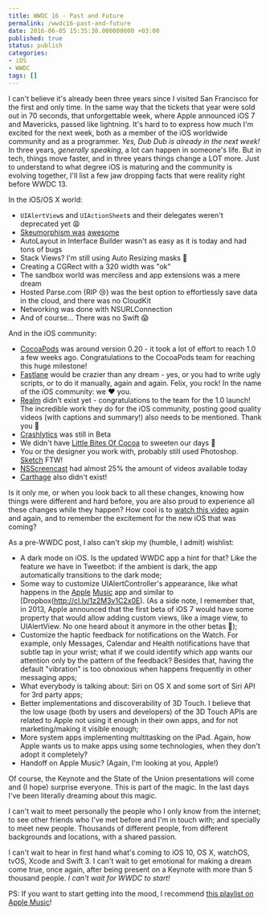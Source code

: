 ```yaml
---
title: WWDC 16 - Past and Future
permalink: /wwdc16-past-and-future
date: 2016-06-05 15:35:38.000000000 +03:00
published: true
status: publish
categories:
- iOS
- WWDC
tags: []
---
```

I can't believe it's already been three years since I visited San Francisco for the first and only time. In the same way that the tickets that year were sold out in 70 seconds, that unforgettable week, where Apple announced iOS 7 and Mavericks, passed like lightning. It's hard to to express how much I'm excited for the next week, both as a member of the iOS worldwide community and as a programmer. *Yes, Dub Dub is already in the next week!*
In three years, *generally speaking*, a lot can happen in someone's life. But in tech, things move faster, and in three years things change a LOT more. Just to understand to what degree iOS is maturing and the community is evolving together, I'll list a few jaw dropping facts that were reality right before WWDC 13.

In the iOS/OS X world:
* `UIAlertView`s and `UIActionSheet`s and their delegates weren't deprecated yet 😩
* [Skeumorphism was](http://core0.staticworld.net/images/article/2013/06/photo-jun-17-3-34-21-pm-100042569-large.png) [awesome](http://core0.staticworld.net/images/article/2013/06/photo-jun-17-6-03-18-pm-100042568-orig.png)
* AutoLayout in Interface Builder wasn't as easy as it is today and had tons of bugs
* Stack Views? I'm still using Auto Resizing masks 🙈
* Creating a CGRect with a 320 width was "ok"
* The sandbox world was merciless and app extensions was a mere dream
* Hosted Parse.com (RIP 😢) was the best option to effortlessly save data in the cloud, and there was no CloudKit
* Networking was done with NSURLConnection
* And of course... There was no Swift 😱

And in the iOS community:
* [CocoaPods](https://cocoapods.org) was around version 0.20 - it took a lot of effort to reach 1.0 a few weeks ago. Congratulations to the CocoaPods team for reaching this huge milestone!
* [Fastlane](https://fastlane.tools) would be crazier than any dream - yes, or you had to write ugly scripts, or to do it manually, again and again. Felix, you rock! In the name of the iOS community: we ❤️ you.
* [Realm](https://realm.io) didn't exist yet - congratulations to the team for the 1.0 launch! The incredible work they do for the iOS community, posting good quality videos (with captions and summary!) also needs to be mentioned. Thank you 👏
* [Crashlytics](https://fabric.io) was still in Beta
* We didn't have [Little Bites Of Cocoa](https://littlebitesofcocoa.com) to sweeten our days 🍫
* You or the designer you work with, probably still used Photoshop. [Sketch](https://sketchapp.com) FTW!
* [NSScreencast](https://nsscreencast.com) had almost 25% the amount of videos available today
* [Carthage](https://github.com/carthage/carthage) also didn't exist!

Is it only me, or when you look back to all these changes, knowing how things were different and hard before, you are also proud to experience all these changes while they happen? How cool is to [watch this video](https://www.youtube.com/watch?v=LcGPI2tV2yY) again and again, and to remember the excitement for the new iOS that was coming?

As a pre-WWDC post, I also can't skip my (humble, I admit) wishlist:
* A dark mode on iOS. Is the updated WWDC app a hint for that? Like the feature we have in Tweetbot: if the ambient is dark, the app automatically transitions to the dark mode;
* Some way to customize UIAlertController's appearance, like what happens in the [Apple](http://cl.ly/2D1z2F2o1Q1n) [Music](http://cl.ly/0f033L0a3E0b) app and similar to [Dropbox(http://cl.ly/1z2M3v1C2x0E). (As a side note, I remember that, in 2013, Apple announced that the first beta of iOS 7 would have some property that would allow adding custom views, like a image view, to UIAlertView. No one heard about it anymore in the other betas 🙊);
* Customize the haptic feedback for notifications on the Watch. For example, only Messages, Calendar and Health notifications have that subtle tap in your wrist; what if we could identify which app wants our attention only by the pattern of the feedback? Besides that, having the default "vibration" is too obnoxious when happens frequently in other messaging apps;
* What everybody is talking about: Siri on OS X and some sort of Siri API for 3rd party apps;
* Better implementations and discoverability of 3D Touch. I believe that the low usage (both by users and developers) of the 3D Touch APIs are related to Apple not using it enough in their own apps, and for not marketing/making it visible enough;
* More system apps implementing multitasking on the iPad. Again, how Apple wants us to make apps using some technologies, when they don't adopt it completely?
* Handoff on Apple Music? (Again, I'm looking at you, Apple!)

Of course, the Keynote and the State of the Union presentations will come and (I hope) surprise everyone. This is part of the magic. In the last days I've been literally dreaming about this magic.

I can't wait to meet personally the people who I only know from the internet; to see other friends who I've met before and I'm in touch with; and specially to meet new people. Thousands of different people, from different backgrounds and locations, with a shared passion.

I can't wait to hear in first hand what's coming to iOS 10, OS X, watchOS,  tvOS, Xcode and Swift 3. I can't wait to get emotional for making a dream come true, once again, after being present on a Keynote with more than 5 thousand people. *I can't wait for WWDC to start!*

PS: If you want to start getting into the mood, I recommend [this playlist on Apple Music](https://itunes.apple.com/br/playlist/wwdc-waiting-list/idpl.6c523103c9944b358a5f40e65af038f9)!
